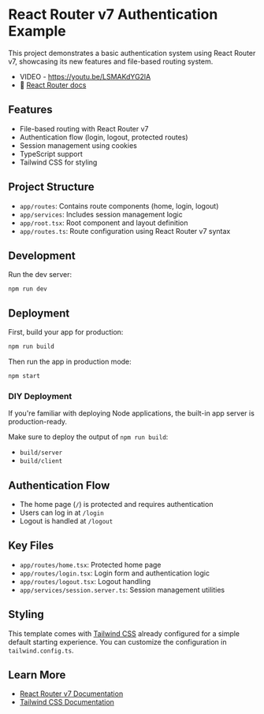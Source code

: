 # React Router v7 Authentication Example

This project demonstrates a basic authentication system using React Router v7, showcasing its new features and file-based routing system.

- VIDEO - https://youtu.be/LSMAKdYG2lA
- 📖 [React Router docs](https://reactrouter.com/dev)

## Features

- File-based routing with React Router v7
- Authentication flow (login, logout, protected routes)
- Session management using cookies
- TypeScript support
- Tailwind CSS for styling

## Project Structure

- `app/routes`: Contains route components (home, login, logout)
- `app/services`: Includes session management logic
- `app/root.tsx`: Root component and layout definition
- `app/routes.ts`: Route configuration using React Router v7 syntax

## Development

Run the dev server:

```shellscript
npm run dev
```

## Deployment

First, build your app for production:

```sh
npm run build
```

Then run the app in production mode:

```sh
npm start
```

### DIY Deployment

If you're familiar with deploying Node applications, the built-in app server is production-ready.

Make sure to deploy the output of `npm run build`:

- `build/server`
- `build/client`

## Authentication Flow

- The home page (`/`) is protected and requires authentication
- Users can log in at `/login`
- Logout is handled at `/logout`

## Key Files

- `app/routes/home.tsx`: Protected home page
- `app/routes/login.tsx`: Login form and authentication logic
- `app/routes/logout.tsx`: Logout handling
- `app/services/session.server.ts`: Session management utilities

## Styling

This template comes with [Tailwind CSS](https://tailwindcss.com/) already configured for a simple default starting experience. You can customize the configuration in `tailwind.config.ts`.

## Learn More

- [React Router v7 Documentation](https://reactrouter.com/en/dev)
- [Tailwind CSS Documentation](https://tailwindcss.com/docs)
